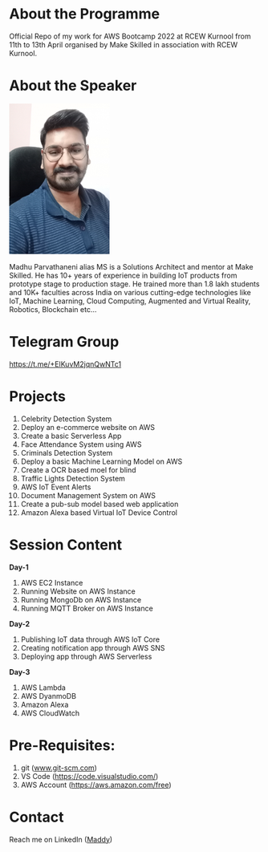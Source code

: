 # About the Programme

Official Repo of my work for AWS Bootcamp  2022 at RCEW Kurnool from 11th to 13th April organised by Make Skilled in association with RCEW Kurnool.

# About the Speaker

<img src="https://raw.githubusercontent.com/madblocksgit/ETAI-2021---VSSUT-11th-aug-iot-session/main/maddy.jpg" height="300" width="200" />

Madhu Parvathaneni alias MS is a Solutions Architect and mentor at Make Skilled. He has 10+ years of experience in building IoT products from prototype stage to production stage. He trained more than 1.8 lakh students and 10K+ faculties across India on various cutting-edge technologies like IoT, Machine Learning, Cloud Computing, Augmented and Virtual Reality, Robotics, Blockchain etc...

# Telegram Group
https://t.me/+ElKuvM2jqnQwNTc1

# Projects
1. Celebrity Detection System
2. Deploy an e-commerce website on AWS
3. Create a basic Serverless App
4. Face Attendance System using AWS
5. Criminals Detection System
6. Deploy a basic Machine Learning Model on AWS
7. Create a OCR based moel for blind
8. Traffic Lights Detection System
9. AWS IoT Event Alerts
10. Document Management System on AWS
11. Create a pub-sub model based web application
12. Amazon Alexa based Virtual IoT Device Control

# Session Content

<b>Day-1</b>
1. AWS EC2 Instance
2. Running Website on AWS Instance
3. Running MongoDb on AWS Instance
4. Running MQTT Broker on AWS Instance

<b>Day-2</b>
1. Publishing IoT data through AWS IoT Core
2. Creating notification app through AWS SNS
3. Deploying app through AWS Serverless 


<b>Day-3</b>
1. AWS Lambda 
2. AWS DyanmoDB
3. Amazon Alexa
4. AWS CloudWatch


# Pre-Requisites: 


1. git (www.git-scm.com)
2. VS Code (https://code.visualstudio.com/)
3. AWS Account (https://aws.amazon.com/free)

# Contact
Reach me on LinkedIn (<a href="https://www.linkedin.com/in/madhupiot/">Maddy</a>)
